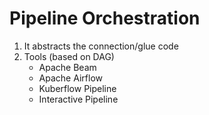 # Pipeline Orchestration
1. It abstracts the connection/glue code
2. Tools (based on DAG) 
    - Apache Beam
    - Apache Airflow
    - Kuberflow Pipeline
    - Interactive Pipeline

